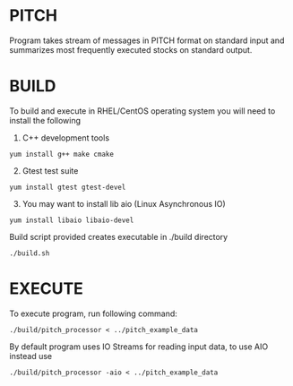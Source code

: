 # PITCH

Program takes stream of messages in PITCH format on standard input and summarizes most
frequently executed stocks on standard output.



# BUILD

To build and execute in RHEL/CentOS operating system you will need to install the following

1. C++ development tools
```
yum install g++ make cmake
```

2. Gtest test suite
```
yum install gtest gtest-devel
```

3. You may want to install lib aio (Linux Asynchronous IO)
```
yum install libaio libaio-devel
```

Build script provided creates executable in ./build directory

```
./build.sh
```

# EXECUTE

To execute program, run following command:

```
./build/pitch_processor < ../pitch_example_data
```

By default program uses IO Streams for reading input data, to use AIO instead use

```
./build/pitch_processor -aio < ../pitch_example_data
```
